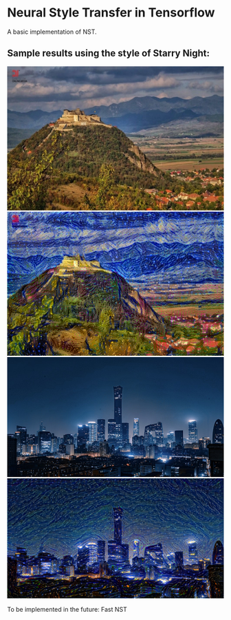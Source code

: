 # Neural Style Transfer in Tensorflow

A basic implementation of NST.

## Sample results using the style of Starry Night:

![plot](./Images/Original/citadel_original.jpg)
![plot](./Images/Landscapes/Citadel_Starry_Night.png)
![plot](./Images/Original/city_original.jpeg)
![plot](./Images/Landscapes/City_Starry_Night.png)

To be implemented in the future: Fast NST
